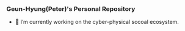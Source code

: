 ### Geun-Hyung(Peter)'s Personal Repository

- 🔭 I’m currently working on the cyber-physical socoal ecosystem.

![<placeholder text>](https://github-readme-stats.vercel.app/api?username=geunkim)
  
<!--
**geunkim/geunkim** is a ✨ _special_ ✨ repository because its `README.md` (this file) appears on your GitHub profile.

Here are some ideas to get you started:

- 🔭 I’m currently working on ...
- 🌱 I’m currently learning ...
- 👯 I’m looking to collaborate on ...
- 🤔 I’m looking for help with ...
- 💬 Ask me about ...
- 📫 How to reach me: ..
- 😄 Pronouns: ...
- ⚡ Fun fact: ...
-->
